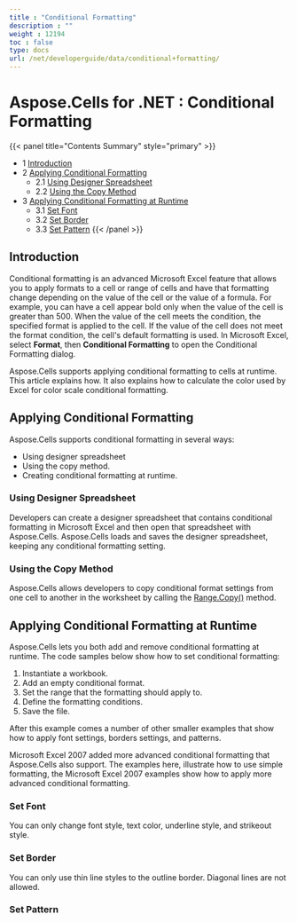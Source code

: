```yaml
---
title : "Conditional Formatting" 
description : "" 
weight : 12194 
toc : false
type: docs
url: /net/developerguide/data/conditional+formatting/
---
```


# Aspose.Cells for .NET : Conditional Formatting


{{< panel title="Contents Summary" style="primary" >}}
*   1 [Introduction](#introduction)
*   2 [Applying Conditional Formatting](#applying-conditional-formatting)
    *   2.1 [Using Designer Spreadsheet](#using-designer-spreadsheet)
    *   2.2 [Using the Copy Method](#using-the-copy-method)
*   3 [Applying Conditional Formatting at Runtime](#applying-conditional-formatting-at-runtime)
    *   3.1 [Set Font](#set-font)
    *   3.2 [Set Border](#set-border)
    *   3.3 [Set Pattern](#set-pattern)
{{< /panel >}}
 

## Introduction

Conditional formatting is an advanced Microsoft Excel feature that allows you to apply formats to a cell or range of cells and have that formatting change depending on the value of the cell or the value of a formula. For example, you can have a cell appear bold only when the value of the cell is greater than 500. When the value of the cell meets the condition, the specified format is applied to the cell. If the value of the cell does not meet the format condition, the cell's default formatting is used. In Microsoft Excel, select **Format**, then **Conditional Formatting** to open the Conditional Formatting dialog.

Aspose.Cells supports applying conditional formatting to cells at runtime. This article explains how. It also explains how to calculate the color used by Excel for color scale conditional formatting.

## Applying Conditional Formatting

Aspose.Cells supports conditional formatting in several ways:

*   Using designer spreadsheet
*   Using the copy method.
*   Creating conditional formatting at runtime.

### Using Designer Spreadsheet

Developers can create a designer spreadsheet that contains conditional formatting in Microsoft Excel and then open that spreadsheet with Aspose.Cells. Aspose.Cells loads and saves the designer spreadsheet, keeping any conditional formatting setting.

### Using the Copy Method

Aspose.Cells allows developers to copy conditional format settings from one cell to another in the worksheet by calling the [Range.Copy()](https://apireference.aspose.com/net/cells/aspose.cells/range/methods/copy/index) method.

## Applying Conditional Formatting at Runtime

Aspose.Cells lets you both add and remove conditional formatting at runtime. The code samples below show how to set conditional formatting:

1.  Instantiate a workbook.
2.  Add an empty conditional format.
3.  Set the range that the formatting should apply to.
4.  Define the formatting conditions.
5.  Save the file.

After this example comes a number of other smaller examples that show how to apply font settings, borders settings, and patterns.

Microsoft Excel 2007 added more advanced conditional formatting that Aspose.Cells also support. The examples here, illustrate how to use simple formatting, the Microsoft Excel 2007 examples show how to apply more advanced conditional formatting.

### Set Font

You can only change font style, text color, underline style, and strikeout style.

### Set Border

You can only use thin line styles to the outline border. Diagonal lines are not allowed.

### Set Pattern

